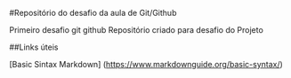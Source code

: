 #Repositório do desafio da aula de Git/Github

Primeiro desafio git github
Repositório criado para desafio do Projeto

##Links úteis

[Basic Sintax Markdown] (https://www.markdownguide.org/basic-syntax/)

